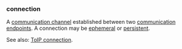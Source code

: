 ### connection

<p class="c8"><span>A </span><span class="c2"><a class="c3" href="#h.oc2pelzel246">communication channel</a></span><span>&nbsp;established between two </span><span class="c2"><a class="c3" href="#h.qstkv072p5tx">communication endpoints</a></span><span>. A connection may be </span><span class="c2"><a class="c3" href="#h.5xjtv29e8z6i">ephemeral</a></span><span>&nbsp;or </span><span class="c2"><a class="c3" href="#h.ccf1vkxvhh1l">persistent</a></span><span class="c0">.</span></p><p class="c8"><span>See also: </span><span class="c2"><a class="c3" href="#h.5i1yn2scvzvz">ToIP connection</a></span><span class="c0">.</span></p>